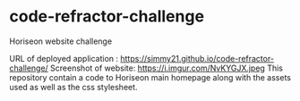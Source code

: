 # code-refractor-challenge
Horiseon website challenge

URL of deployed application : https://simmy21.github.io/code-refractor-challenge/
Screenshot of website: https://i.imgur.com/NvKYGJX.jpeg
This repository contain a code to Horiseon main homepage along with the assets used as well as the css stylesheet.
